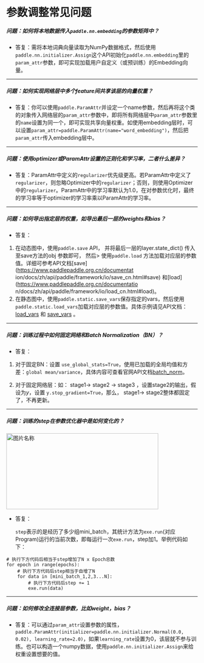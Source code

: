 # 参数调整常见问题

##### 问题：如何将本地数据传入`paddle.nn.embedding`的参数矩阵中？

+ 答复：需将本地词典向量读取为NumPy数据格式，然后使用`paddle.nn.initializer.Assign`这个API初始化`paddle.nn.embedding`里的`param_attr`参数，即可实现加载用户自定义（或预训练）的Embedding向量。

------

##### 问题：如何实现网络层中多个feature间共享该层的向量权重？

+ 答复：你可以使用`paddle.ParamAttr`并设定一个name参数，然后再将这个类的对象传入网络层的`param_attr`参数中，即将所有网络层中`param_attr`参数里的`name`设置为同一个，即可实现共享向量权重。如使用embedding层时，可以设置`param_attr=paddle.ParamAttr(name="word_embedding")`，然后把`param_attr`传入embedding层中。

----------


##### 问题：使用optimizer或ParamAttr设置的正则化和学习率，二者什么差异？

+ 答复：ParamAttr中定义的`regularizer`优先级更高。若ParamAttr中定义了`regularizer`，则忽略Optimizer中的`regularizer`；否则，则使用Optimizer中的`regularizer`。ParamAttr中的学习率默认为1.0，在对参数优化时，最终的学习率等于optimizer的学习率乘以ParamAttr的学习率。

----------

##### 问题：如何导出指定层的权重，如导出最后一层的*weights*和*bias*？

+ 答复：

1. 在动态图中，使用`paddle.save` API， 并将最后一层的layer.state_dict() 传入至save方法的obj 参数即可， 然后>    使用`paddle.load` 方法加载对应层的参数值。详细可参考API文档[save](https://www.paddlepaddle.org.cn/documentat    ion/docs/zh/api/paddle/framework/io/save_cn.html#save) 和[load](https://www.paddlepaddle.org.cn/documentatio    n/docs/zh/api/paddle/framework/io/load_cn.html#load)。
2. 在静态图中，使用`paddle.static.save_vars`保存指定的vars，然后使用`paddle.static.load_vars`加载对应层的参数值。具体示例请见API文档：[load_vars](https://www.paddlepaddle.org.cn/documentation/docs/zh/api/paddle/fluid/io/load_vars_cn.html) 和 [save_vars](https://www.paddlepaddle.org.cn/documentation/docs/zh/api/paddle/fluid/io/save_vars_cn.html) 。

----------

##### 问题：训练过程中如何固定网络和Batch Normalization（BN）？

+ 答复：

1. 对于固定BN：设置 `use_global_stats=True`，使用已加载的全局均值和方差：`global mean/variance`，具体内容可查看官网API文档[batch_norm](https://www.paddlepaddle.org.cn/documentation/docs/zh/api/paddle/fluid/layers/batch_norm_cn.html#batch-norm)。

2. 对于固定网络层：如： stage1→ stage2 → stage3 ，设置stage2的输出，假设为*y*，设置 `y.stop_gradient=True`，那么， stage1→ stage2整体都固定了，不再更新。

----------

##### 问题：训练的step在参数优化器中是如何变化的？  

<img src="https://paddlepaddleimage.cdn.bcebos.com/faqimage%2F610cd445435e40e1b1d8a4944a7448c35d89ea33ab364ad8b6804b8dd947e88c.png" width = "400" height = "200" alt="图片名称" align=center />

* 答复：

  `step`表示的是经历了多少组mini_batch，其统计方法为`exe.run`(对应Program)运行的当前次数，即每运行一次`exe.run`，step加1。举例代码如下：

```text
# 执行下方代码后相当于step增加了N x Epoch总数
for epoch in range(epochs):
    # 执行下方代码后step相当于自增了N
    for data in [mini_batch_1,2,3...N]:
        # 执行下方代码后step += 1
        exe.run(data)
```

-----


##### 问题：如何修改全连接层参数，比如weight，bias？  

+ 答复：可以通过`param_attr`设置参数的属性，`paddle.ParamAttr(initializer=paddle.nn.initializer.Normal(0.0, 0.02), learning_rate=2.0)`，如果`learning_rate`设置为0，该层就不参与训练。也可以构造一个numpy数据，使用`paddle.nn.initializer.Assign`来给权重设置想要的值。
